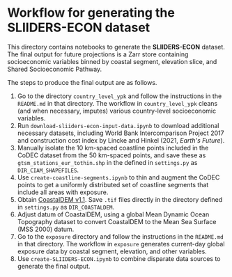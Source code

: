 # Workflow for generating the SLIIDERS-ECON dataset

This directory contains notebooks to generate the **SLIIDERS-ECON** dataset. The final output for future projections is a Zarr store containing socioeconomic variables binned by coastal segment, elevation slice, and Shared Socioeconomic Pathway.

The steps to produce the final output are as follows.
1. Go to the directory `country_level_ypk` and follow the instructions in the `README.md` in that directory. The workflow in `country_level_ypk` cleans (and when necessary, imputes) various country-level socioeconomic variables.
2. Run `download-sliiders-econ-input-data.ipynb` to download additional necessary datasets, including World Bank Intercomparison Project 2017 and construction cost index by Lincke and Hinkel (2021, *Earth's Future*).
3. Manually isolate the 10 km-spaced coastline points included in the CoDEC dataset from the 50 km-spaced points, and save these as `gtsm_stations_eur_tothin.shp` in the defined in `settings.py` as `DIR_CIAM_SHAPEFILES`.
4. Use `create-coastline-segments.ipynb` to thin and augment the CoDEC points to get a uniformly distributed set of coastline segments that include all areas with exposure.
5. Obtain [CoastalDEM v1.1](https://go.climatecentral.org/coastaldem/). Save `.tif` files directly in the directory defined in `settings.py` as `DIR_COASTALDEM`.
6. Adjust datum of CoastalDEM, using a global Mean Dynamic Ocean Topography dataset to convert CoastalDEM to the Mean Sea Surface (MSS 2000) datum.
7. Go to the `exposure` directory and follow the instructions in the `README.md` in that directory. The workflow in `exposure` generates current-day global exposure data by coastal segment, elevation, and other variables.
8. Use `create-SLIIDERS-ECON.ipynb` to combine disparate data sources to generate the final output.
